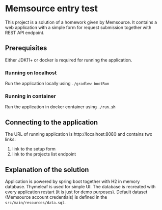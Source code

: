 # Memsource entry test

This project is a solution of a homework given by Memsource. 
It contains a web application with a simple form for request submission together with REST API endpoint. 

## Prerequisites

Either JDK11+ or docker is required for running the application.

### Running on localhost

Run the application locally using 
`./gradlew bootRun`

### Running in container

Run the application in docker container using
`./run.sh`

## Connecting to the application

The URL of running application is http://localhost:8080 and contains two links:
1. link to the setup form
2. link to the projects list endpoint

## Explanation of the solution

Application is powered by spring boot together with H2 in memory database. Thymeleaf is used for simple UI. 
The database is recreated with every application restart (it is just for demo purposes). 
Default dataset (Memsource account credentials) is defined in the `src/main/resources/data.sql`. 

